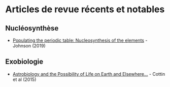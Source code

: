 # Articles de revue récents et notables

## Nucléosynthèse

- [Populating the periodic table: Nucleosynthesis of the elements](https://science.sciencemag.org/content/363/6426/474) - Johnson (2019)

## Exobiologie
- [Astrobiology and the Possibility of Life on Earth and Elsewhere…](https://link.springer.com/article/10.1007/s11214-015-0196-1) - Cottin et al (2015)
